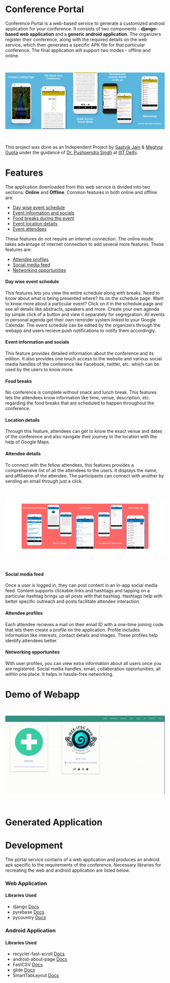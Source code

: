 # Conference Portal

Conference Portal is a web-based service to generate a customized android application for your conference. It consists of two components - **django-based web application** and a **generic android application**. The organizers register their conference, along with the required details on the web service, which then generates a specific APK file for that particular conference. The final application will support two modes - offline and online. 

<br>
<p align="center">
<img src="Screenshots/Combined.png">
</p>
<br>

This project was done as an Independent Project by [Saatvik Jain](https://www.github.com/saatvikj) & [Meghna Gupta](https://www.github.com/gupta-meghna64) under the guidance of [Dr. Pushpendra Singh](https://www.pushpendrasingh.org/) at [IIIT Delhi](https://www.iiitd.ac.in).

# Features

The application downloaded from this web service is divided into two sections: **Online** and **Offline**. Common features in both online and offline are:
- [Day wise event schedule](#day-wise-event-schedule)
- [Event information and socials](#event-information-and-socials)
- [Food breaks during the event](#food-breaks)
- [Event location details](#location-details)
- [Event attendees](#attendee-details)

These features do not require an internet connection. The online mode takes advantage of internet connection to add several more features. These features are:
- [Attendee profiles](#attendee-profiles)
- [Social media feed](#social-media-feed)
- [Networking opportunities](#networking-opportunities)

#### Day wise event schedule
This features lets you view the entire schedule along with breaks. Need to know about what is being presented where? Its on the schedule page. Want to know more about a particular event? Click on it in the schedule page and see all details like abstracts, speakers and more. Create your own agenda by simple click of a button and view it separately for segregration. All events in personal agenda get their own reminder system linked to your Google Calendar.
The event schedule can be edited by the organizers through the webapp and users recieve push notifications to notify them accordingly.

#### Event information and socials
This feature provides detailed information about the conference and its edition. It also provides one touch access to the website and various social media handles of the conference like Facebook, twitter, etc. which can be used by the users to know more.

#### Food breaks
No conference is complete without snack and lunch break. This features lets the attendees know information like time, venue, description, etc. regarding the food breaks that are scheduled to happen throughout the conference.

#### Location details
Through this feature, attendees can get to know the exact venue and dates of the conference and also navigate their journey to the location with the help of Google Maps.

#### Attendee details
To connect with the fellow attendees, this features provides a comprehensive list of all the attendees to the users. It displays the name, and affiliation of the attendee. The participants can connect with another by sending an email through just a click.

<br>
<p align="center">
<img src="Screenshots/Combined_Offline.png">
</p>
<br>


#### Social media feed
Once a user is logged in, they can post content in an in-app social media feed. Content supports clickable links and hashtags and tapping on a particular hashtag brings up all posts with that hashtag. Hashtags help with better specific outreach and posts facilitate attendee interaction.

#### Attendee profiles
Each attendee recieves a mail on their email ID with a one-time joining code that lets them create a profile on the application. Profile includes information like interests, contact details and images. These profiles help identify attendees better.

#### Networking opportunites
With user profiles, you can view extra information about all users once you are registered. Social media handles, email, collaboration opportunities, all within one place. It helps in hassle-free networking.

# Demo of Webapp
<br>
<p align="center">
<img src="Screenshots/demo.gif">
</p>
<br>

# Generated Application

# Development
The portal service contains of a web application and produces an android apk specific to the requirements of the conference. Necessary libraries for recreating the web and android application are listed below. 

### Web Application

#### Libraries Used
- django [Docs](https://docs.djangoproject.com/en/2.2/)
- pyrebase [Docs](https://github.com/thisbejim/Pyrebase)
- pycountry [Docs](https://pypi.org/project/pycountry/)

### Android Application



#### Libraries Used
- recycler-fast-scroll [Docs](https://github.com/FutureMind/recycler-fast-scroll)
- android-about-page [Docs](https://github.com/medyo/android-about-page)
- FastCSV [Docs](https://github.com/osiegmar/FastCSV)
- glide [Docs](https://github.com/bumptech/glide)
- SmartTabLayout [Docs](https://github.com/ogaclejapan/SmartTabLayout)

